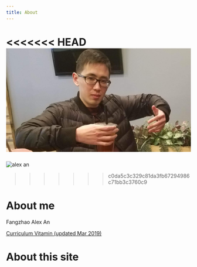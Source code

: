```yaml
---
title: About
---
```


<<<<<<< HEAD
![alex an](/assets/images/itsme.jpg)
=======
![alex an](/images/itsme.jpg)
>>>>>>> c0da5c3c329c81da3fb67294986c71bb3c3760c9

# About me

Fangzhao Alex An

[Curriculum Vitamin (updated Mar 2019)](/assets/docs/alexcv.pdf)

# About this site
